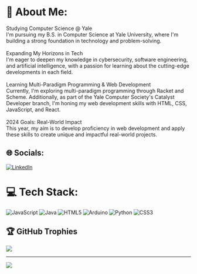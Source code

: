# 💫 About Me:
Studying Computer Science @ Yale<br>I'm pursuing my B.S. in Computer Science at Yale University, where I'm building a strong foundation in technology and problem-solving.<br><br>Expanding My Horizons in Tech<br>I'm eager to deepen my knowledge in cybersecurity, software engineering, and artificial intelligence, with a passion for learning about the cutting-edge developments in each field.<br><br>Learning Multi-Paradigm Programming & Web Development<br>Currently, I'm exploring multi-paradigm programming through Racket and Scheme. Additionally, as part of the Yale Computer Society's Catalyst Developer branch, I'm honing my web development skills with HTML, CSS, JavaScript, and React.<br><br>2024 Goals: Real-World Impact<br>This year, my aim is to develop proficiency in web development and apply these skills to create unique and impactful real-world projects.


## 🌐 Socials:
[![LinkedIn](https://img.shields.io/badge/LinkedIn-%230077B5.svg?logo=linkedin&logoColor=white)](https://linkedin.com/in/https://www.linkedin.com/in/julien-toussaint-dang/) 

# 💻 Tech Stack:
![JavaScript](https://img.shields.io/badge/javascript-%23323330.svg?style=for-the-badge&logo=javascript&logoColor=%23F7DF1E) ![Java](https://img.shields.io/badge/java-%23ED8B00.svg?style=for-the-badge&logo=openjdk&logoColor=white) ![HTML5](https://img.shields.io/badge/html5-%23E34F26.svg?style=for-the-badge&logo=html5&logoColor=white) ![Arduino](https://img.shields.io/badge/-Arduino-00979D?style=for-the-badge&logo=Arduino&logoColor=white) ![Python](https://img.shields.io/badge/python-3670A0?style=for-the-badge&logo=python&logoColor=ffdd54) ![CSS3](https://img.shields.io/badge/css3-%231572B6.svg?style=for-the-badge&logo=css3&logoColor=white)

## 🏆 GitHub Trophies
![](https://github-profile-trophy.vercel.app/?username=JulienTD23&theme=dark&no-frame=false&no-bg=false&margin-w=4)

---
[![](https://visitcount.itsvg.in/api?id=JulienTD23&icon=0&color=0)](https://visitcount.itsvg.in)

<!-- Proudly created with GPRM ( https://gprm.itsvg.in ) -->
